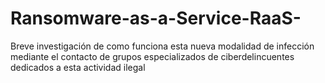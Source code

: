 # Ransomware-as-a-Service-RaaS-
Breve investigación de como funciona esta nueva modalidad de infección mediante el contacto de grupos especializados de ciberdelincuentes dedicados a esta actividad ilegal
